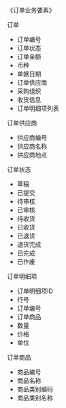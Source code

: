 《订单业务要素》

订单
- 订单编号
- 订单状态
- 订单金额
- 币种
- 单据日期
- 订单供应商
- 采购组织
- 收货信息
- 订单明细项列表

订单供应商
- 供应商编号
- 供应商名称
- 供应商地点

订单状态
- 草稿
- 已提交
- 待审核
- 已审核
- 待收货
- 已收货
- 已退货
- 退货完成
- 已完成
- 已作废

订单明细项
- 订单明细项ID
- 行号
- 订单编号
- 订单商品
- 数量
- 价格
- 单位

订单商品
- 商品编号
- 商品名称
- 商品类别编码
- 商品类别名称

